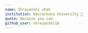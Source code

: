 ```yaml
---
name: Shreyanshi shah
institution: Navrachana University 🚩
quote: Because you can.
github_user: shreyanshi16
---
```

